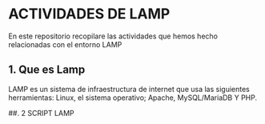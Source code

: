 # ACTIVIDADES DE LAMP
En este repositorio recopilare  las actividades que hemos hecho relacionadas con el entorno LAMP
## 1. Que es Lamp
LAMP es un sistema de infraestructura de internet que usa las siguientes herramientas: Linux, el sistema operativo; Apache, MySQL/MariaDB Y PHP.

##. 2 SCRIPT LAMP

